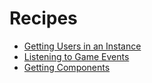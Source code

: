 # Recipes

* [Getting Users in an Instance](./getting-users.md)
* [Listening to Game Events](./listen-game-events.md)
* [Getting Components](./getting-components.md)

<!-- * [Getting Props in an Instance](./getting-props.md) -->
<!-- * [Hooking Into CVR Events](./game-events.md) -->